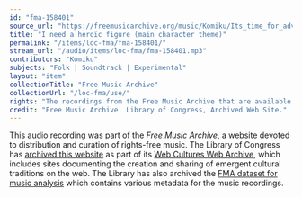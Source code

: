 ```yaml
---
id: "fma-158401"
source_url: "https://freemusicarchive.org/music/Komiku/Its_time_for_adventure__vol_5/Komiku_-_Its_time_for_adventure_vol_5_-_04_I_need_a_heroc_figure_main_character_theme"
title: "I need a heroïc figure (main character theme)"
permalink: "/items/loc-fma/fma-158401/"
stream_url: "/audio/items/loc-fma/fma-158401.mp3"
contributors: "Komiku"
subjects: "Folk | Soundtrack | Experimental"
layout: "item"
collectionTitle: "Free Music Archive"
collectionUrl: "/loc-fma/use/"
rights: "The recordings from the Free Music Archive that are available on Citizen DJ have a CC0 1.0 Universal License (Public Domain Dedication) which means you can copy, modify, distribute and perform the work, even for commercial purposes, all without asking permission."
credit: "Free Music Archive. Library of Congress, Archived Web Site."
---
```


This audio recording was part of the _Free Music Archive_, a website devoted to distribution and curation of rights-free music. The Library of Congress has [archived this website](https://www.loc.gov/item/lcwaN0026492/) as part of its [Web Cultures Web Archive](https://www.loc.gov/collections/web-cultures-web-archive/about-this-collection/), which includes sites documenting the creation and sharing of emergent cultural traditions on the web. The Library has also archived the [FMA dataset for music analysis](https://catalog.loc.gov/vwebv/search?searchCode=LCCN&searchArg=2018655052&searchType=1&permalink=y) which contains various metadata for the music recordings.